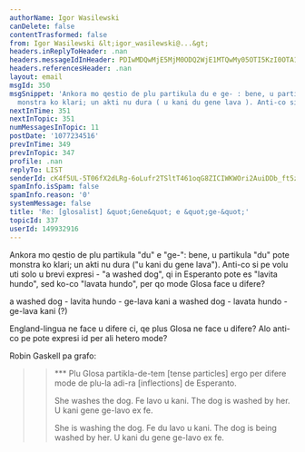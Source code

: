 ```yaml
---
authorName: Igor Wasilewski
canDelete: false
contentTrasformed: false
from: Igor Wasilewski &lt;igor_wasilewski@...&gt;
headers.inReplyToHeader: .nan
headers.messageIdInHeader: PDIwMDQwMjE5MjM0ODQ2WjE1MTQwMy05OTI5KzI0OTA1NkBrcHMxLnRlc3Qub25ldC5wbD4=
headers.referencesHeader: .nan
layout: email
msgId: 350
msgSnippet: 'Ankora mo qestio de plu partikula du e ge- : bene, u partikula du pote
  monstra ko klari; un akti nu dura ( u kani du gene lava ). Anti-co si pe volu uti'
nextInTime: 351
nextInTopic: 351
numMessagesInTopic: 11
postDate: '1077234516'
prevInTime: 349
prevInTopic: 347
profile: .nan
replyTo: LIST
senderId: cK4f5UL-5T06fX2dLRg-6oLufr2TSltT461oqG8ZICIWKWOri2AuiDDb_ft5zFwhcTq6n9ZMzbtbi-no4rFMUrmgNNSIiThSqR0Mh9He
spamInfo.isSpam: false
spamInfo.reason: '0'
systemMessage: false
title: 'Re: [glosalist] &quot;Gene&quot; e &quot;ge-&quot;'
topicId: 337
userId: 149932916
---
```


Ankora mo qestio de plu partikula "du" e "ge-": bene, u partikula "du" pote monstra ko klari; un akti nu dura ("u kani du gene lava"). Anti-co si pe volu uti solo u brevi expresi - "a washed dog", qi in Esperanto pote es  "lavita hundo", sed ko-co "lavata hundo", per qo mode Glosa face u difere? 

a washed dog - lavita hundo - ge-lava kani
a washed dog - lavata hundo - ge-lava kani (?)

England-lingua ne face u difere ci, qe plus Glosa ne face u difere? Alo anti-co pe pote expresi id per ali hetero mode?

Robin Gaskell pa grafo:
>>***  Plu Glosa partikla-de-tem [tense particles] ergo per difere mode de 
>>plu-la adi-ra [inflections] de Esperanto.
>>
>>    She washes the dog.                  Fe lavo u kani.
>>    The dog is washed by her.           U kani gene ge-lavo ex fe.
>>
>>    She is washing the dog.               Fe du lavo u kani.
>>    The dog is being washed by her.   U kani du gene ge-lavo ex fe.

